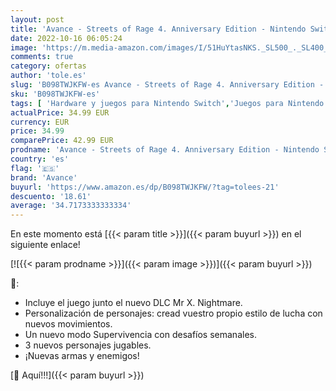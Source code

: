 ```yaml
---
layout: post
title: 'Avance - Streets of Rage 4. Anniversary Edition - Nintendo Switch'
date: 2022-10-16 06:05:24
image: 'https://m.media-amazon.com/images/I/51HuYtasNKS._SL500_._SL400_.jpg'
comments: true
category: ofertas
author: 'tole.es'
slug: 'B098TWJKFW-es Avance - Streets of Rage 4. Anniversary Edition - Nintendo...'
sku: 'B098TWJKFW-es'
tags: [ 'Hardware y juegos para Nintendo Switch','Juegos para Nintendo Switch','Videojuegos','avance','nintendo','🇪🇸', ]
actualPrice: 34.99 EUR
currency: EUR
price: 34.99
comparePrice: 42.99 EUR
prodname: 'Avance - Streets of Rage 4. Anniversary Edition - Nintendo Switch'
country: 'es'
flag: '🇪🇸'
brand: 'Avance'
buyurl: 'https://www.amazon.es/dp/B098TWJKFW/?tag=tolees-21'
descuento: '18.61'
average: '34.7173333333334'
---
```


En este momento está [{{< param title >}}]({{< param buyurl >}}) en el siguiente enlace!

[![{{< param prodname >}}]({{< param image >}})]({{< param buyurl >}})

🔎:

- Incluye el juego junto el nuevo DLC Mr X. Nightmare.
- Personalización de personajes: cread vuestro propio estilo de lucha con nuevos movimientos.
- Un nuevo modo Supervivencia con desafíos semanales.
- 3 nuevos personajes jugables.
- ¡Nuevas armas y enemigos!

[🛒 Aquí!!!]({{< param buyurl >}})
